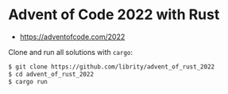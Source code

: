 # Advent of Code 2022 with Rust

- https://adventofcode.com/2022

Clone and run all solutions with `cargo`:

```bash
$ git clone https://github.com/librity/advent_of_rust_2022
$ cd advent_of_rust_2022
$ cargo run
```
